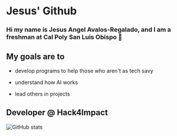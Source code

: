 # Jesus' Github

### Hi my name is Jesus Angel Avalos-Regalado, and I am a freshman at Cal Poly San Luis Obispo 🐎

## My goals are to 

- develop programs to help those who aren't as tech savy

- understand how AI works

- lead others in projects


## Developer @ Hack4Impact


![GitHub stats](https://github-readme-stats.vercel.app/api?username=javalosr2004&show_icons=true&theme=tokyonight)



